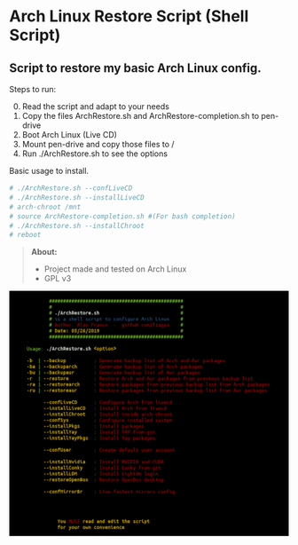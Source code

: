 Arch Linux Restore Script (Shell Script)
============================================

Script to restore my basic Arch Linux config.
--------------------------------------------------------------------------
Steps to run:

0. Read the script and adapt to your needs
1. Copy the files ArchRestore.sh and ArchRestore-completion.sh to pen-drive
2. Boot Arch Linux (Live CD)
3. Mount pen-drive and copy those files to / 
4. Run ./ArchRestore.sh to see the options

Basic usage to install.

```sh
# ./ArchRestore.sh --confLiveCD
# ./ArchRestore.sh --installLiveCD
# arch-chroot /mnt
# source ArchRestore-completion.sh #(For bash completion)
# ./ArchRestore.sh --installChroot
# reboot 
```

> **About:**
> 
>- Project made and tested on Arch Linux
>- GPL v3
>

![](prog.gif)
